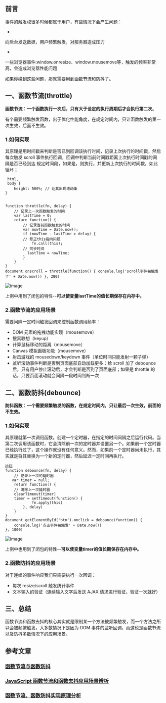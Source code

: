## 前言

事件的触发权很多时候都属于用户，有些情况下会产生问题：

- 
向后台发送数据，用户频繁触发，对服务器造成压力

- 
一些浏览器事件:window.onresize、window.mousemove等，触发的频率非常高，会造成浏览器性能问题

如果你碰到这些问题，那就需要用到函数节流和防抖了。

## 一、函数节流(throttle)

**函数节流：一个函数执行一次后，只有大于设定的执行周期后才会执行第二次**。

有个需要频繁触发函数，出于优化性能角度，在规定时间内，只让函数触发的第一次生效，后面不生效。

### 1.如何实现

其原理是用时间戳来判断是否已到回调该执行时间，记录上次执行的时间戳，然后每次触发 scroll 事件执行回调，回调中判断当前时间戳距离上次执行时间戳的间隔是否已经到达 规定时间段，如果是，则执行，并更新上次执行的时间戳，如此循环；

     html,
     body {
        height: 500%; // 让其出现滚动条
    }
    

    function throttle(fn, delay) {
        // 记录上一次函数触发的时间
        var lastTime = 0;
        return function() {
            // 记录当前函数触发的时间
            var nowTime = Date.now();
            if (nowTime - lastTime > delay) {
            // 修正this指向问题
                fn.call(this);
            // 同步时间
              lastTime = nowTime;
            }
        }
    }
    document.onscroll = throttle(function() { console.log('scroll事件被触发了' + Date.now()) }, 200)
    

![image](https://camo.githubusercontent.com/c6e8ae0938f9928d01ca3cad830fcad0539d7a7c/68747470733a2f2f757365722d676f6c642d63646e2e786974752e696f2f323031382f31312f32312f313637333638323463666336393437643f773d34383626683d32383326663d67696626733d3732363137)

上例中用到了闭包的特性--**可以使变量lastTime的值长期保存在内存中。**

### 2.函数节流的应用场景

需要间隔一定时间触发回调来控制函数调用频率：

- DOM 元素的拖拽功能实现（mousemove）
- 搜索联想（keyup）
- 计算鼠标移动的距离（mousemove）
- Canvas 模拟画板功能（mousemove）
- 射击游戏的 mousedown/keydown 事件（单位时间只能发射一颗子弹）
- 监听滚动事件判断是否到页面底部自动加载更多：给 scroll 加了 debounce 后，只有用户停止滚动后，才会判断是否到了页面底部；如果是 throttle 的话，只要页面滚动就会间隔一段时间判断一次

## 二、函数防抖(debounce)

**防抖函数：一个需要频繁触发的函数，在规定时间内，只让最后一次生效，前面的不生效。**

### 1.如何实现

其原理就第一次调用函数，创建一个定时器，在指定的时间间隔之后运行代码。当第二次调用该函数时，它会清除前一次的定时器并设置另一个。如果前一个定时器已经执行过了，这个操作就没有任何意义。然而，如果前一个定时器尚未执行，其实就是将其替换为一个新的定时器，然后延迟一定时间再执行。

    按钮
    function debounce(fn, delay) {
        // 记录上一次的延时器
       var timer = null;
        return function() {
        // 清除上一次延时器
        clearTimeout(timer)
        timer = setTimeout(function() {
                fn.apply(this)
            }, delay)
        }
    }
    document.getElementById('btn').onclick = debounce(function() {
        console.log('点击事件被触发' + Date.now())
    }, 1000)
    

![image](https://camo.githubusercontent.com/40b8a595e6b9d4c3bd9e7e13546671792b994c23/68747470733a2f2f757365722d676f6c642d63646e2e786974752e696f2f323031382f31312f32312f313637333661353432636131373039393f773d36363726683d31363026663d67696626733d3738323031)

上例中也用到了闭包的特性--**可以使变量timer的值长期保存在内存中。**

### 2.函数防抖的应用场景

对于连续的事件响应我们只需要执行一次回调：

- 每次 resize/scroll 触发统计事件
- 文本输入的验证（连续输入文字后发送 AJAX 请求进行验证，验证一次就好）

## 三、总结

函数节流和函数去抖的核心其实就是限制某一个方法被频繁触发，而一个方法之所以会被频繁触发，大多数情况下是因为 DOM 事件的监听回调，而这也是函数节流以及防抖多数情况下的应用场景。

## 参考文章

### [函数节流与函数防抖](https://juejin.im/entry/58c0379e44d9040068dc952f)

### [JavaScript 函数节流和函数去抖应用场景辨析](https://github.com/hanzichi/underscore-analysis/issues/20)

### [函数节流、函数防抖实现原理分析](https://rockjins.js.org/2017/02/21/2017-02-21-debounce-function/)